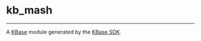 
# kb_mash
---

A [KBase](https://kbase.us) module generated by the [KBase SDK](https://github.com/kbase/kb_sdk).


